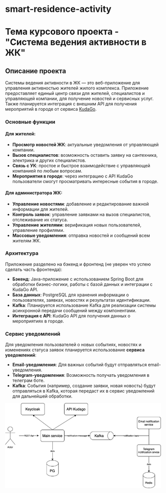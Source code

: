# smart-residence-activity

# Тема курсового проекта - "Система ведения активности в ЖК"

## Описание проекта

Системы ведения активности в ЖК — это веб-приложение для управления активностью жителей жилого комплекса. Приложение предоставляет единый центр связи для жителей, специалистов и управляющей компании, для получение новостей и сервисных услуг. Также планируется интеграция с внешним API для получения мероприятий в городе от сервиса [KudaGo](https://kudago.com).

### Основные функции

#### Для жителей:
- **Просмотр новостей ЖК**: актуальные уведомления от управляющей компании.
- **Вызов специалистов**: возможность оставить заявку на сантехника, электрика и других специалистов.
- **Связь с УК**: простое и быстрое взаимодействие с управляющей компанией по любым вопросам.
- **Мероприятия в городе**: через интеграцию с API KudaGo пользователи смогут просматривать интересные события в городе.

#### Для администратора ЖК:
- **Управление новостями**: добавление и редактирование важной информации для жителей.
- **Контроль заявок**: управление заявками на вызов специалистов, отслеживание их статуса.
- **Управление жителями**: верификация новых пользователей, управление профилями.
- **Массовые уведомления**: отправка новостей и сообщений всем жителям ЖК.

### Архитектура

Приложение разделено на бэкенд и фронтенд (не уверен что успею сделать часть фронтенда):

- **Бэкенд**: Java-приложение с использованием Spring Boot для обработки бизнес-логики, работы с базой данных и интеграции с KudaGo API.
- **База данных**: PostgreSQL для хранения информации о пользователях, заявках, новостях и результатах идентификации.
- **Kafka**: Планируется использование Kafka для реализации системы асинхронной передачи сообщений между компонентами.
- **Интеграция с API**: KudaGo API для получения данных о мероприятиях в городе.

### Сервис уведомлений

Для уведомления пользователей о новых событиях, новостях и изменениях статуса заявок планируется использование **сервиса уведомлений**:

- **Email-уведомления**: Для важных событий будут отправляться email-уведомления.
- **Telegram-уведомления**: Возможность получать уведомления в телеграм боте.
- **Kafka**: События (например, создание заявки, новая новость) будут отправляться в Kafka, которая передаст их в сервис уведомлений для дальнейшей обработки.


![диаграмма](diagram.png)


